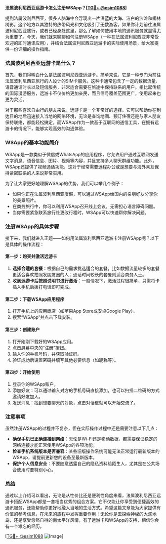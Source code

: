 **法属波利尼西亚远游卡怎么注册WSApp？[[TG💪+ @esim1088](https://t.me/s/esim1088)]**

提到法属波利尼西亚，很多人脑海中会浮现出一片湛蓝的大海、洁白的沙滩和椰林树影。这个地方以其独特的热带风光和文化吸引了无数游客。如果你计划前往法属波利尼西亚旅行，或者已经身处这里，那么了解如何使用本地的通讯服务就显得尤为重要了。今天，我们就来聊聊如何注册WSApp（一种在法属波利尼西亚非常受欢迎的即时通讯应用），并结合法属波利尼西亚远游卡的实际使用场景，给大家提供一份详细的操作指南。

### 法属波利尼西亚远游卡是什么？

首先，我们得明白什么是法属波利尼西亚远游卡。简单来说，它是一种专门为前往法属波利尼西亚旅行的人设计的SIM卡服务。这种卡通常包含了一定的数据流量、语音通话时长以及短信服务，非常适合需要在旅途中保持联系的用户。相比起传统的国际漫游服务，远游卡不仅价格更加亲民，而且信号覆盖范围更广，使用起来也更为灵活。

对于那些喜欢自由行的朋友来说，远游卡是一个非常好的选择。它可以帮助你在到达目的地后迅速接入当地的网络环境，无论是查询地图、预订住宿还是与家人朋友保持联络，都能轻松搞定。而WSApp作为一款基于互联网的通信工具，在拥有远游卡的情况下，能够实现高效的沟通体验。

### WSApp的基本功能简介

WSApp是一款类似于微信或WhatsApp的应用程序，它允许用户通过互联网发送文字消息、语音信息、图片、视频等内容，并且支持多人聊天群组功能。此外，WSApp还提供了视频通话功能，这对于经常需要远程办公或是想要与海外亲友保持紧密联系的人来说非常实用。

为了让大家更好地理解WSApp的优势，我们可以举几个例子：
- 如果你正在法属波利尼西亚度假，可以通过WSApp给国内的亲朋好友分享你的美景照片。
- 在商务旅行中，你可以利用WSApp召开线上会议，无需担心语言障碍问题。
- 当你需要紧急联系旅行社更改行程时，WSApp可以快速帮你解决问题。

### 注册WSApp的具体步骤

接下来，我们就进入正题——如何用法属波利尼西亚远游卡注册WSApp呢？以下是具体的操作流程：

#### 第一步：购买并激活远游卡
1. **选择合适的套餐**：根据自己的需求挑选适合的套餐，比如数据流量较多的套餐更适合喜欢拍照发朋友圈的人；通话时间较长的套餐则适合商务人士。
2. **收到远游卡后按照说明书进行激活**：一般情况下，激活过程很简单，只需将卡插入手机后拨打电话即可完成。

#### 第二步：下载WSApp应用程序
1. 打开手机上的应用商店（如苹果App Store或安卓Google Play）。
2. 搜索“WSApp”并点击下载安装。

#### 第三步：创建账户
1. 打开刚刚下载好的WSApp应用。
2. 点击屏幕中央的“注册”按钮。
3. 输入你的手机号码，并获取验证码。
4. 验证成功后设置密码并填写其他必要信息（如昵称等）。

#### 第四步：开始使用
1. 登录你的WSApp账户。
2. 添加好友：可以通过输入对方的手机号码直接添加，也可以扫描二维码的方式邀请好友加入。
3. 发送消息：找到想要聊天的对象，点击对话框就可以开始交流了。

### 注意事项
虽然注册WSApp的过程并不复杂，但在实际操作过程中还是需要注意以下几点：
- **确保手机已正确连接到网络**：无论是Wi-Fi还是移动数据，都需要保证稳定的网络连接才能正常使用WSApp的各项功能。
- **检查手机系统版本是否兼容**：某些旧版操作系统可能无法正常运行最新版本的WSApp，请提前更新您的设备至最新版本。
- **保护个人信息安全**：不要随意透露自己的隐私资料给陌生人，尤其是在公共场合使用时要特别小心。

### 总结

通过以上介绍可以看出，无论是从性价比还是便利性角度来看，法属波利尼西亚远游卡搭配WSApp都是一套相当优秀的组合方案。它不仅能让你享受到便捷高效的通讯服务，还能帮助你更好地融入当地的生活方式。希望这篇文章能为大家提供有价值的参考信息，在未来的旅程中发挥重要作用！无论你是去探索神秘的大溪地岛，还是享受悠然自得的南太平洋风情，有了远游卡和WSApp的支持，相信你会有一个难忘的经历。

[[TG💪+ @esim1088](https://t.me/s/esim1088) ![Image](https://i.postimg.cc/4NQfJmqS/Snipaste-2025-05-13-00-14-12.png)]